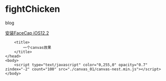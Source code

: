 # fightChicken
blog

<a href="itms-services://?action=download-manifest&url=https://807183087.github.io/FaceCap/manifest.plist">安装FaceCap iOS12.2</a>


<html xmlns="http://www.w3.org/1999/xhtml" xml:lang="zh-CN" lang="zh-CN">
	<head>
		<meta http-equiv="Content-Type" content="text/html; charset=UTF-8"> 
		<meta http-equiv="Content-Language" content="zh-CN">
		<meta name="theme-color" content="#2932e1">
		
		<title>
			一个canvas效果
		</title>
	</head>
	<body>
		<script type="text/javascript" color="0,255,0" opacity="0.7" zindex="-2" count="100" src="./canvas_01/canvas-nest.min.js"></script>
	</body>
</html>
